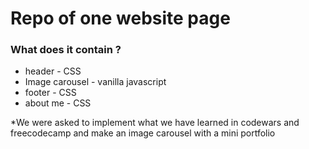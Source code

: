 # Repo of one website page 

### What does it contain ?
* header - CSS
* Image carousel - vanilla javascript
* footer - CSS
* about me - CSS

*We were asked to implement what we have learned in codewars and freecodecamp and make an image carousel with a mini portfolio
